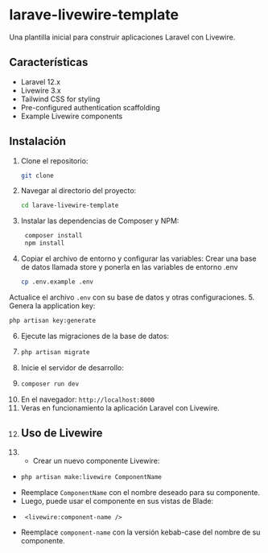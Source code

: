 # larave-livewire-template

Una plantilla inicial para construir aplicaciones Laravel con Livewire.

## Características
- Laravel 12.x
- Livewire 3.x
- Tailwind CSS for styling
- Pre-configured authentication scaffolding
- Example Livewire components

## Instalación
1. Clone el repositorio:
   ```bash
   git clone
   
2. Navegar al directorio del proyecto:
   ```bash
   cd larave-livewire-template
   ```
3. Instalar las dependencias de Composer y NPM:
   ```bash
    composer install
    npm install
   
4. Copiar el archivo de entorno y configurar las variables:
Crear una base de datos llamada store y ponerla en las variables de entorno .env
   ```bash
   cp .env.example .env
   ```
Actualice el archivo `.env` con su base de datos y otras configuraciones.
5. Genera la application key:
   ```bash
   php artisan key:generate
   ```
6. Ejecute las migraciones de la base de datos:
7. ```bash
   php artisan migrate
   ```
8. Inicie el servidor de desarrollo:
9. ```bash
   composer run dev
   ```
10. En el navegador: `http://localhost:8000`
12. Veras en funcionamiento la aplicación Laravel con Livewire.
13. ## Uso de Livewire
14. - Crear un nuevo componente Livewire:
-   ```bash
    php artisan make:livewire ComponentName
    ```
- Reemplace `ComponentName` con el nombre deseado para su componente.
- Luego, puede usar el componente en sus vistas de Blade:
-  ```blade
    <livewire:component-name />
    ```
- Reemplace `component-name` con la versión kebab-case del nombre de su componente.
